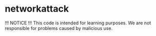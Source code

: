 # networkattack

!!! NOTICE !!!
This code is intended for learning purposes. We are not responsible for problems caused by malicious use.
